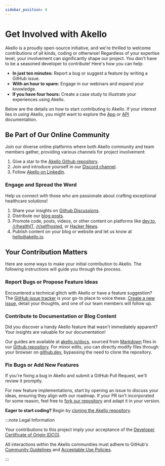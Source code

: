 ```yaml
---
sidebar_position: 8
---
```


# Get Involved with Akello

Akello is a proudly open-source initiative, and we're thrilled to welcome contributions of all kinds, coding or otherwise! Regardless of your expertise level, your involvement can significantly shape our project. You don't have to be a seasoned developer to contribute! Here's how you can help:

- **In just ten minutes:** Report a bug or suggest a feature by writing a GitHub issue.
- **With an hour to spare:** Engage in our webinars and expand your knowledge.
- **If you have four hours:** Create a case study to illustrate your experiences using Akello.

Below are the details on how to start contributing to Akello. If your interest lies in _using_ Akello, you might want to explore the [App](./app) or [API](./api) documentation.

## Be Part of Our Online Community

Join our diverse online platforms where both Akello community and team members gather, providing various channels for project involvement:

1. Give a star to the [Akello Github repository](https://github.com/akello-io/akello).
2. Join and introduce yourself in our [Discord channel](https://discord.gg/WSqNrWBKKw).
3. Follow [Akello on LinkedIn](https://www.linkedin.com/company/akello-io/).

### Engage and Spread the Word

Help us connect with those who are passionate about crafting exceptional healthcare solutions!

1. Share your insights on [Github Discussions](https://github.com/akello-io/akello/discussions).
2. Distribute our [blog posts](/blog).
3. Promote code, posts, videos, or other content on platforms like [dev.to](https://dev.to/), [/r/healthIT](https://www.reddit.com/r/healthIT/), [/r/selfhosted](https://www.reddit.com/r/selfhosted/), or [Hacker News](https://news.ycombinator.com).
4. Publish content on your blog or website and let us know at [hello@akello.io](mailto:hello@akello.io).

## Your Contribution Matters

Here are some ways to make your initial contribution to Akello. The following instructions will guide you through the process.

### Report Bugs or Propose Feature Ideas

Encountered a technical glitch with Akello or have a feature suggestion? The [GitHub issue tracker](https://github.com/akello-io/akello/issues) is your go-to place to voice these. [Create a new issue](https://github.com/akello-io/akello/issues/new), detail your thoughts, and one of our team members will follow up.

### Contribute to Documentation or Blog Content

Did you discover a handy Akello feature that wasn't immediately apparent? Your insights are valuable for our documentation!

Our guides are available at [akello.io/docs](/docs), sourced from [Markdown](https://www.markdownguide.org/) files in our [Github repository](https://github.com/akello-io/akello/tree/main/packages/docs). For minor edits, you can directly modify files through your browser on [github.dev](https://github.com/akello-io/akello/tree/main/packages/docs), bypassing the need to clone the repository.

### Fix Bugs or Add New Features

If you're fixing a bug in Akello and submit a GitHub Pull Request, we'll review it promptly.

For new feature implementations, start by opening an issue to discuss your ideas, ensuring they align with our roadmap. If your PR isn't incorporated for some reason, feel free to [fork our repository](https://github.com/akello-io/akello/fork) and adapt it in your version.

**Eager to start coding?** Begin by [cloning the Akello repository](./contributing/local-dev-setup).

:::note Legal Information

Your contributions to this project imply your acceptance of the [Developer Certificate of Origin (DCO)](https://developercertificate.org/).

All interactions within the Akello communities must adhere to GitHub's [Community Guidelines](https://help.github.com/en/github/site-policy/github-community-guidelines) and [Acceptable Use Policies](https://help.github.com/en/github/site-policy/github-acceptable-use-policies).

:::
